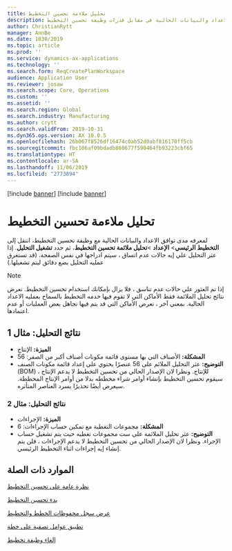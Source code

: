 ```yaml
---
title: تحليل ملاءمة تحسين التخطيط
description: يشرح هذا الموضوع كيفيه التحقق من صحة الاعداد والبيانات الحالية في مقابل قدرات وظيفة تحسين التخطيط.
author: ChristianRytt
manager: AnnBe
ms.date: 1030/2019
ms.topic: article
ms.prod: ''
ms.service: dynamics-ax-applications
ms.technology: ''
ms.search.form: ReqCreatePlanWorkspace
audience: Application User
ms.reviewer: josaw
ms.search.scope: Core, Operations
ms.custom: ''
ms.assetid: ''
ms.search.region: Global
ms.search.industry: Manufacturing
ms.author: crytt
ms.search.validFrom: 2019-10-31
ms.dyn365.ops.version: AX 10.0.5
ms.openlocfilehash: 26b067f8526df16474c0ab52d0abf816170ff5cb
ms.sourcegitcommit: fbc106af09bdadb860677f590464fb93223cbf65
ms.translationtype: HT
ms.contentlocale: ar-SA
ms.lasthandoff: 11/06/2019
ms.locfileid: "2773894"
---
```

[!include [banner](../../includes/preview-banner.md)]
[!include [banner](../../includes/banner.md)]

# <a name="planning-optimization-fit-analysis"></a>تحليل ملاءمة تحسين التخطيط

لمعرفه مدى توافق الاعداد والبيانات الحالية مع وظيفة تحسين التخطيط، انتقل إلى **التخطيط الرئيسي**\> **الإعداد** \>**تحليل ملائمة تحسين التخطيط**، ثم حدد **تشغيل التحليل**. إذا عثر التحليل علي إيه حالات عدم اتساق ، سيتم ادراجها في نفس الصفحة. (قد تستغرق عمليه التحليل بضع دقائق ليتم تشغيلها.)

> [!NOTE]
> إذا تم العثور علي حالات عدم تناسق ، فلا يزال بإمكانك استخدام تحسين التخطيط. تعرض نتائج تحليل الملائمة فقط الأماكن التي لا تقوم فيها خدمه التخطيط بالسماح بعمليه الاعداد الحالية. بمعني آخر ، تعرض الأماكن التي قد يتم فيها تجاهل بعض العمليات أو عدم اعتمادها.

## <a name="analysis-results-example-1"></a>نتائج التحليل: مثال 1

- **الميزة:** الإنتاج
- **المشكلة:** الأصناف التي بها مستوى قائمة مكونات أصناف أكبر من الصفر: 56
- **التوضيح:** عثر التحليل الملائم على 56 عنصرًا يحتوي على إعداد قائمة مكونات الصنف (BOM) للإنتاج. ونظرا لان الإصدار الحالي من تحسين التخطيط لا يدعم الإنتاج ، سيقوم تحسين التخطيط بإنشاء أوامر شراء مخططه بدلا من أوامر الإنتاج المخططة. سيعرض أيضًا تحذيرًا يسرد العناصر المتأثره.

### <a name="analysis-results-example-2"></a>نتائج التحليل: مثال 2

- **الميزة:** الإجراءات
- **المشكلة:** مجموعات التغطية مع تمكين حساب الإجراءات: 6
- **التوضيح:** عثر تحليل الملائمة على ست مجموعات تغطيه حيث يتم تشغيل حساب الإجراء. ونظرا لان الإصدار الحالي من تحسين التخطيط لا يدعم الإجراءات ، فلن يتم إنشاء إيه إجراءات اثناء التخطيط الرئيسي.

## <a name="related-resources"></a>الموارد ذات الصلة

[نظرة عامة على تحسين التخطيط‬](planning-optimization-overview.md)

[بدء تحسين التخطيط](get-started.md)

[عرض سجل محفوظات الخطط والتخطيط](plan-history-logs.md)

[تطبيق عوامل تصفية على خطة](plan-filters.md)

[إلغاء وظيفة تخطيط](cancel-planning-job.md)
